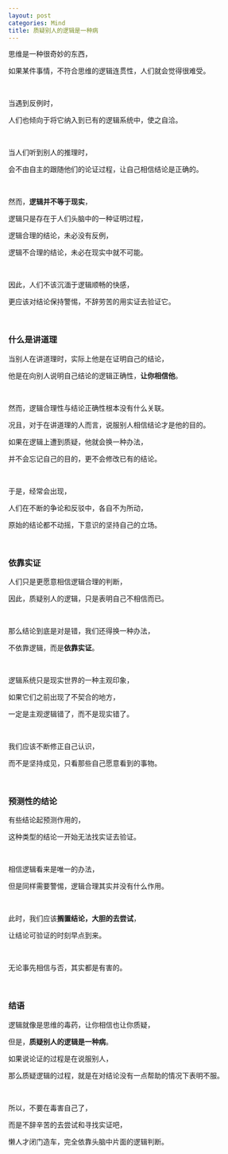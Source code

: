 ```yaml
---
layout: post
categories: Mind
title: 质疑别人的逻辑是一种病
---
```


思维是一种很奇妙的东西，

如果某件事情，不符合思维的逻辑连贯性，人们就会觉得很难受。

<br/>

当遇到反例时，

人们也倾向于将它纳入到已有的逻辑系统中，使之自洽。

<br/>

当人们听到别人的推理时，

会不由自主的跟随他们的论证过程，让自己相信结论是正确的。

<br/>

然而，**逻辑并不等于现实**，

逻辑只是存在于人们头脑中的一种证明过程，

逻辑合理的结论，未必没有反例，

逻辑不合理的结论，未必在现实中就不可能。

<br/>

因此，人们不该沉湎于逻辑顺畅的快感，

更应该对结论保持警惕，不辞劳苦的用实证去验证它。

<br/>

### 什么是讲道理

当别人在讲道理时，实际上他是在证明自己的结论，

他是在向别人说明自己结论的逻辑正确性，**让你相信他**。

<br/>

然而，逻辑合理性与结论正确性根本没有什么关联。

况且，对于在讲道理的人而言，说服别人相信结论才是他的目的。

如果在逻辑上遭到质疑，他就会换一种办法，

并不会忘记自己的目的，更不会修改已有的结论。

<br/>

于是，经常会出现，

人们在不断的争论和反驳中，各自不为所动，

原始的结论都不动摇，下意识的坚持自己的立场。

<br/>

### 依靠实证

人们只是更愿意相信逻辑合理的判断，

因此，质疑别人的逻辑，只是表明自己不相信而已。

<br/>

那么结论到底是对是错，我们还得换一种办法，

不依靠逻辑，而是**依靠实证**。

<br/>

逻辑系统只是现实世界的一种主观印象，

如果它们之前出现了不契合的地方，

一定是主观逻辑错了，而不是现实错了。

<br/>

我们应该不断修正自己认识，

而不是坚持成见，只看那些自己愿意看到的事物。

<br/>

### 预测性的结论

有些结论起预测作用的，

这种类型的结论一开始无法找实证去验证。

<br/>

相信逻辑看来是唯一的办法，

但是同样需要警惕，逻辑合理其实并没有什么作用。

<br/>

此时，我们应该**搁置结论，大胆的去尝试**，

让结论可验证的时刻早点到来。

<br/>

无论事先相信与否，其实都是有害的。

<br/>

### 结语

逻辑就像是思维的毒药，让你相信也让你质疑，

但是，**质疑别人的逻辑是一种病**。

如果说论证的过程是在说服别人，

那么质疑逻辑的过程，就是在对结论没有一点帮助的情况下表明不服。

<br/>

所以，不要在毒害自己了，

而是不辞辛苦的去尝试和寻找实证吧，

懒人才闭门造车，完全依靠头脑中片面的逻辑判断。